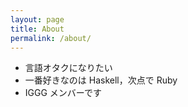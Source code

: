 ```yaml
---
layout: page
title: About
permalink: /about/
---
```


- 言語オタクになりたい
- 一番好きなのは Haskell，次点で Ruby
- IGGG メンバーです
